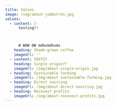 ```yaml
---
title: Values
image: /img/about-jumbotron.jpg
values:
  - content: |-
      testing!!



      # WOW OW mdkvmdkvms
    heading: Shade-grown coffee
    imageUrl: ''
  - content: TEETST
    heading: Single origin??
    imageUrl: /img/about-single-origin.jpg
  - heading: Sustainable farming
    imageUrl: /img/about-sustainable-farming.jpg
  - heading: Direct sourcing
    imageUrl: /img/about-direct-sourcing.jpg
  - heading: Reinvest profits
    imageUrl: /img/about-reinvest-profits.jpg
---
```


